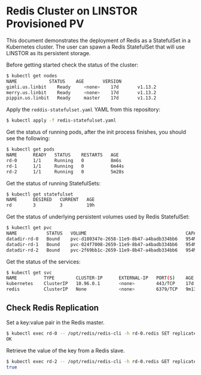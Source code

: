 # Redis Cluster on LINSTOR Provisioned PV

This document demonstrates the deployment of Redis as a StatefulSet in a Kubernetes cluster. The user can spawn a Redis StatefulSet that will use LINSTOR as its persistent storage.

Before getting started check the status of the cluster:

```bash
$ kubectl get nodes
NAME            STATUS    AGE       VERSION
gimli.us.linbit    Ready     <none>    17d       v1.13.2
merry.us.linbit    Ready     <none>    17d       v1.13.2
pippin.us.linbit   Ready     master    17d       v1.13.2
```

Apply the `reddis-statefulset.yaml` YAML from this repository:

```bash
$ kubectl apply -f redis-statefulset.yaml
```

Get the status of running pods, after the init process finishes, you should see the following:

```bash
$ kubectl get pods
NAME      READY   STATUS    RESTARTS   AGE
rd-0      1/1     Running   0          8m6s
rd-1      1/1     Running   0          6m44s
rd-2      1/1     Running   0          5m28s
```

Get the status of running StatefulSets:

```bash
$ kubectl get statefulset
NAME      DESIRED   CURRENT   AGE
rd        3         3         19h
```

Get the status of underlying persistent volumes used by Redis StatefulSet:

```bash
$ kubectl get pvc
NAME           STATUS   VOLUME                                     CAPACITY   ACCESS MODES   STORAGECLASS              AGE
datadir-rd-0   Bound    pvc-d180347e-2658-11e9-8b47-a4badb334bb6   954Mi      RWO            linstor-csi-lvm-thin-r1   7m21s
datadir-rd-1   Bound    pvc-024f7008-2659-11e9-8b47-a4badb334bb6   954Mi      RWO            linstor-csi-lvm-thin-r1   5m59s
datadir-rd-2   Bound    pvc-2f69bb1c-2659-11e9-8b47-a4badb334bb6   954Mi      RWO            linstor-csi-lvm-thin-r1   4m43s
```

Get the status of the services:

```bash
$ kubectl get svc
NAME          TYPE        CLUSTER-IP      EXTERNAL-IP   PORT(S)    AGE
kubernetes    ClusterIP   10.96.0.1       <none>        443/TCP    17d
redis         ClusterIP   None            <none>        6379/TCP   9m13s
```

## Check Redis Replication

Set a key:value pair in the Redis master.

```bash
$ kubectl exec rd-0 -- /opt/redis/redis-cli -h rd-0.redis SET replicated:test true
OK
```

Retrieve the value of the key from a Redis slave.

```bash
$ kubectl exec rd-2 -- /opt/redis/redis-cli -h rd-0.redis GET replicated:test
true
```
